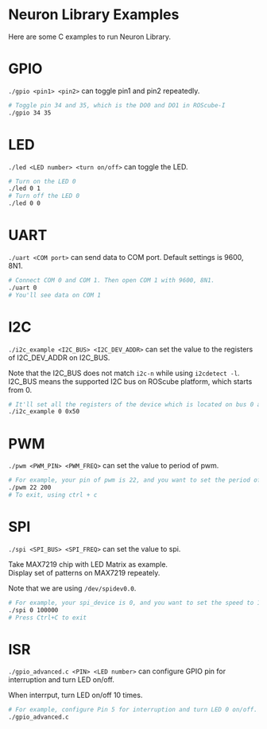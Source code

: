 # Neuron Library Examples

Here are some C examples to run Neuron Library.

# GPIO

`./gpio <pin1> <pin2>` can toggle pin1 and pin2 repeatedly.

```bash
# Toggle pin 34 and 35, which is the DO0 and DO1 in ROScube-I
./gpio 34 35
```

# LED

`./led <LED number> <turn on/off>` can toggle the LED.

```bash
# Turn on the LED 0
./led 0 1
# Turn off the LED 0
./led 0 0
```

# UART

`./uart <COM port>` can send data to COM port. Default settings is 9600, 8N1.

```bash
# Connect COM 0 and COM 1. Then open COM 1 with 9600, 8N1.
./uart 0
# You'll see data on COM 1
```

# I2C

`./i2c_example <I2C_BUS> <I2C_DEV_ADDR>` can set the value to the registers of I2C_DEV_ADDR on I2C_BUS.

Note that the I2C_BUS does not match `i2c-n` while using `i2cdetect -l`.
I2C_BUS means the supported I2C bus on ROScube platform, which starts from 0.

```bash
# It'll set all the registers of the device which is located on bus 0 and address 0x50
./i2c_example 0 0x50
```

# PWM
`./pwm <PWM_PIN> <PWM_FREQ>` can set the value to period of pwm.

```bash
# For example, your pin of pwm is 22, and you want to set the period of pwm to 200us
./pwm 22 200
# To exit, using ctrl + c
```

# SPI 
`./spi <SPI_BUS> <SPI_FREQ>` can set the value to spi.

Take MAX7219 chip with LED Matrix as example.  
Display set of patterns on MAX7219 repeately.

Note that we are using `/dev/spidev0.0`.

```bash
# For example, your spi_device is 0, and you want to set the speed to 100000 hz.
./spi 0 100000
# Press Ctrl+C to exit
```

# ISR
`./gpio_advanced.c <PIN> <LED number>` can configure GPIO pin for interruption and turn LED on/off.

When interrput, turn LED on/off 10 times.

```bash
# For example, configure Pin 5 for interruption and turn LED 0 on/off.
./gpio_advanced.c 
```